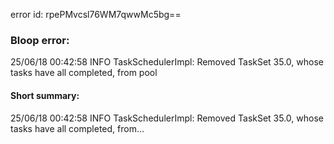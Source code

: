 error id: rpePMvcsl76WM7qwwMc5bg==
### Bloop error:

25/06/18 00:42:58 INFO TaskSchedulerImpl: Removed TaskSet 35.0, whose tasks have all completed, from pool
#### Short summary: 

25/06/18 00:42:58 INFO TaskSchedulerImpl: Removed TaskSet 35.0, whose tasks have all completed, from...